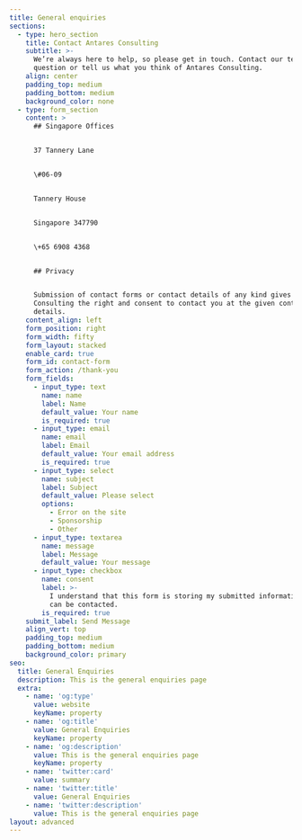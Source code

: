```yaml
---
title: General enquiries
sections:
  - type: hero_section
    title: Contact Antares Consulting
    subtitle: >-
      We’re always here to help, so please get in touch. Contact our team, ask a
      question or tell us what you think of Antares Consulting.
    align: center
    padding_top: medium
    padding_bottom: medium
    background_color: none
  - type: form_section
    content: >
      ## Singapore Offices


      37 Tannery Lane


      \#06-09


      Tannery House


      Singapore 347790


      \+65 6908 4368


      ## Privacy


      Submission of contact forms or contact details of any kind gives Antares
      Consulting the right and consent to contact you at the given contact
      details.
    content_align: left
    form_position: right
    form_width: fifty
    form_layout: stacked
    enable_card: true
    form_id: contact-form
    form_action: /thank-you
    form_fields:
      - input_type: text
        name: name
        label: Name
        default_value: Your name
        is_required: true
      - input_type: email
        name: email
        label: Email
        default_value: Your email address
        is_required: true
      - input_type: select
        name: subject
        label: Subject
        default_value: Please select
        options:
          - Error on the site
          - Sponsorship
          - Other
      - input_type: textarea
        name: message
        label: Message
        default_value: Your message
      - input_type: checkbox
        name: consent
        label: >-
          I understand that this form is storing my submitted information so I
          can be contacted.
        is_required: true
    submit_label: Send Message
    align_vert: top
    padding_top: medium
    padding_bottom: medium
    background_color: primary
seo:
  title: General Enquiries
  description: This is the general enquiries page
  extra:
    - name: 'og:type'
      value: website
      keyName: property
    - name: 'og:title'
      value: General Enquiries
      keyName: property
    - name: 'og:description'
      value: This is the general enquiries page
      keyName: property
    - name: 'twitter:card'
      value: summary
    - name: 'twitter:title'
      value: General Enquiries
    - name: 'twitter:description'
      value: This is the general enquiries page
layout: advanced
---
```

